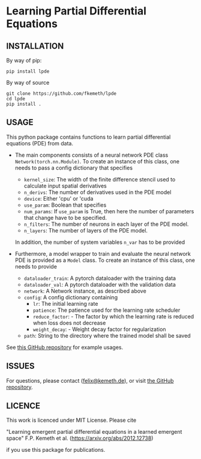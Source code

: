 # Learning Partial Differential Equations

INSTALLATION
---------


By way of pip:

`pip install lpde`

By way of source

    git clone https://github.com/fkemeth/lpde
    cd lpde
    pip install .

USAGE
---------

This python package contains functions to learn partial differential equations (PDE) from data.

- The main components consists of a neural network PDE class `Network(torch.nn.Module)`.
  To create an instance of this class, one needs to pass a config dictionary that specifies

  - `kernel_size`: The width of the finite difference stencil used to calculate input spatial derivatives
  - `n_derivs`: The number of derivatives used in the PDE model
  - `device`: Either 'cpu' or 'cuda
  - `use_param`: Boolean that specifies
  - `num_params`: If `use_param` is True, then here the number of parameters that change have to be specified.
  - `n_filters`: The number of neurons in each layer of the PDE model.
  - `n_layers`: The number of layers of the PDE model.

  In addition, the number of system variables `n_var` has to be provided

- Furthermore, a model wrapper to train and evaluate the neural network PDE is provided as a `Model` class. To create an instance of this class, one needs to provide

  - `dataloader_train`: A pytorch dataloader with the training data
  - `dataloader_val`: A pytorch dataloader with the validation data
  - `network`: A Network instance, as described above
  - `config`: A config dictionary containing
    - `lr`: The initial learning rate
    - `patience`: The patience used for the learning rate scheduler
    - `reduce_factor`: - The factor by which the learning rate is reduced when loss does not decrease
    - `weight_decay`: - Weight decay factor for regularization
  - `path`: String to the directory where the trained model shall be saved


See [this GitHub repository](https://github.com/fkemeth/emergent_pdes) for example usages.

ISSUES
---------

For questions, please contact (<felix@kemeth.de>), or visit [the GitHub repository](https://github.com/fkemeth/lpde).

LICENCE
---------

This work is licenced under MIT License.
Please cite

"Learning emergent partial differential equations
in a learned emergent space"
F.P. Kemeth et al.
(https://arxiv.org/abs/2012.12738)

if you use this package for publications.
